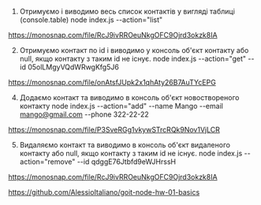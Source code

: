 1. Отримуємо і виводимо весь список контактів у вигляді таблиці (console.table)
node index.js --action="list"

https://monosnap.com/file/RcJ9ivRROeuNkgOFC9Ojrd3okzk8IA

2. Отримуємо контакт по id і виводимо у консоль об'єкт контакту або null, якщо контакту з таким id не існує.
node index.js --action="get" --id 05olLMgyVQdWRwgKfg5J6

https://monosnap.com/file/onAtsfJUpk2x1qhAty26B7AuTYcEPG

4. Додаємо контакт та виводимо в консоль об'єкт новоствореного контакту
node index.js --action="add" --name Mango --email mango@gmail.com --phone 322-22-22

https://monosnap.com/file/P3SveRGg1vkywSTrcRQk9Nov1VjLCR

5. Видаляємо контакт та виводимо в консоль об'єкт видаленого контакту або null, якщо контакту з таким id не існує.
node index.js --action="remove" --id qdggE76Jtbfd9eWJHrssH

https://monosnap.com/file/RcJ9ivRROeuNkgOFC9Ojrd3okzk8IA

https://github.com/AlessioItaliano/goit-node-hw-01-basics
